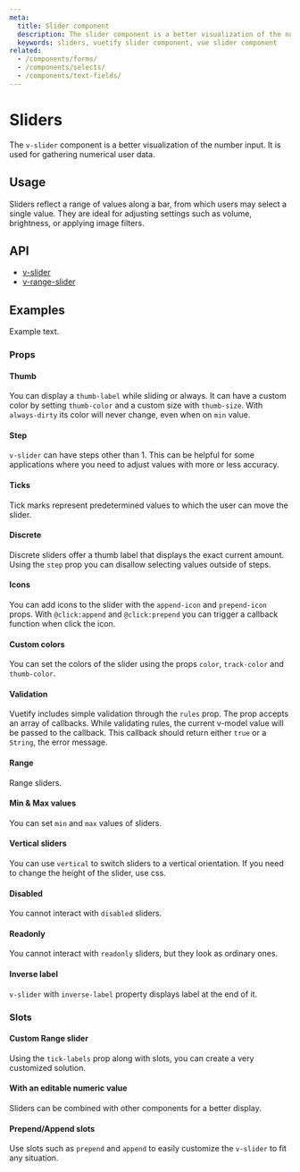 ```yaml
---
meta:
  title: Slider component
  description: The slider component is a better visualization of the number input. It is used for gathering numerical user data.
  keywords: sliders, vuetify slider component, vue slider component
related:
  - /components/forms/
  - /components/selects/
  - /components/text-fields/
---
```


# Sliders

The `v-slider` component is a better visualization of the number input. It is used for gathering numerical user data.

<entry-ad />

## Usage

Sliders reflect a range of values along a bar, from which users may select a single value. They are ideal for adjusting settings such as volume, brightness, or applying image filters.

<usage name="v-slider" />

## API

- [v-slider](../../api/v-slider)
- [v-range-slider](../../api/v-range-slider)

## Examples

Example text.

### Props

#### Thumb

You can display a `thumb-label` while sliding or always. It can have a custom color by setting `thumb-color` and a custom size with `thumb-size`. With `always-dirty` its color will never change, even when on `min` value.

<example file="v-slider/prop-thumb" />

#### Step

`v-slider` can have steps other than 1. This can be helpful for some applications where you need to adjust values with more or less accuracy.

<example file="v-slider/prop-step" />

#### Ticks

Tick marks represent predetermined values to which the user can move the slider.

<example file="v-slider/prop-ticks" />

#### Discrete

Discrete sliders offer a thumb label that displays the exact current amount. Using the `step` prop you can disallow selecting values outside of steps.

<example file="v-slider/prop-discrete" />

#### Icons

You can add icons to the slider with the `append-icon` and `prepend-icon` props. With `@click:append` and `@click:prepend` you can trigger a callback function when click the icon.

<example file="v-slider/prop-icons" />

#### Custom colors

You can set the colors of the slider using the props `color`, `track-color` and `thumb-color`.

<example file="v-slider/prop-custom-colors" />

#### Validation

Vuetify includes simple validation through the `rules` prop. The prop accepts an array of callbacks. While validating rules, the current v-model value will be passed to the callback. This callback should return either `true` or a `String`, the error message.

<example file="v-slider/prop-validation" />

#### Range

Range sliders.

<example file="v-slider/prop-range" />

#### Min & Max values

You can set `min` and `max` values of sliders.

<example file="v-slider/prop-min-max" />

#### Vertical sliders

You can use `vertical` to switch sliders to a vertical orientation. If you need to change the height of the slider, use css.

<example file="v-slider/prop-vertical" />

#### Disabled

You cannot interact with `disabled` sliders.

<example file="v-slider/prop-disabled" />

#### Readonly

You cannot interact with `readonly` sliders, but they look as ordinary ones.

<example file="v-slider/prop-readonly" />

#### Inverse label

`v-slider` with `inverse-label` property displays label at the end of it.

<example file="v-slider/prop-inverse-label" />

### Slots

#### Custom Range slider

Using the `tick-labels` prop along with slots, you can create a very customized solution.

<example file="v-slider/slot-custom-thumb" />

#### With an editable numeric value

Sliders can be combined with other components for a better display.

<example file="v-slider/slot-editable-numeric-value" />

#### Prepend/Append slots

Use slots such as `prepend` and `append` to easily customize the `v-slider` to fit any situation.

<example file="v-slider/slot-metronome" />

<backmatter />
